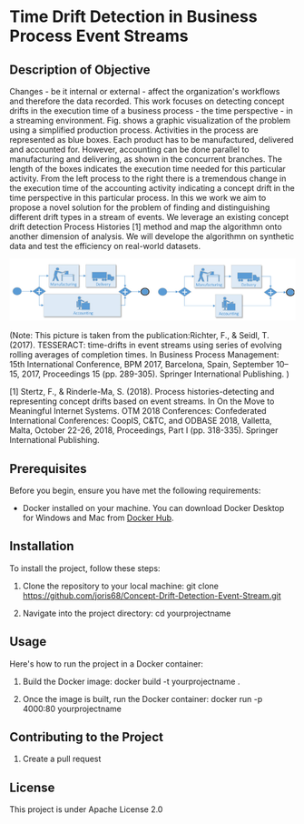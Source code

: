 # Time Drift Detection in Business Process Event Streams

## Description of Objective
Changes - be it internal or external - affect the organization's workflows and therefore the data recorded. This work focuses on detecting concept drifts in the execution time of a business process - the time perspective - in a streaming environment. Fig. shows a graphic visualization of the problem using a simplified production process. Activities in the process are represented as blue boxes. Each product has to be manufactured, delivered and accounted for. However, accounting can be done parallel to manufacturing and delivering, as shown in the concurrent branches. The length of the boxes indicates the execution time needed for this particular activity. From the left process to the right there is a tremendous change in the execution time of the accounting activity indicating a concept drift in the time perspective in this particular process. In this we work we aim to propose a novel solution for the problem of finding and distinguishing different drift types in a stream of events. We leverage an existing concept drift detection Process Histories [1] method and map the algorithmn onto another dimension of analysis. We will develope the algorithmn on synthetic data and test the efficiency on real-world datasets.

![Visually Represented Concept Drift in the Time Perspective](Images/timedriftpicture.png)

(Note: This picture is taken from the publication:Richter, F., & Seidl, T. (2017). TESSERACT: time-drifts in event streams using series of evolving rolling averages of completion times. In Business Process Management: 15th International Conference, BPM 2017, Barcelona, Spain, September 10–15, 2017, Proceedings 15 (pp. 289-305). Springer International Publishing. )

[1] Stertz, F., & Rinderle-Ma, S. (2018). Process histories-detecting and representing concept drifts based on event streams. In On the Move to Meaningful Internet Systems. OTM 2018 Conferences: Confederated International Conferences: CoopIS, C&TC, and ODBASE 2018, Valletta, Malta, October 22-26, 2018, Proceedings, Part I (pp. 318-335). Springer International Publishing.

## Prerequisites

Before you begin, ensure you have met the following requirements:
- Docker installed on your machine. You can download Docker Desktop for Windows and Mac from [Docker Hub](https://hub.docker.com/?overlay=onboarding).

## Installation

To install the project, follow these steps:

1. Clone the repository to your local machine:
     git clone https://github.com/joris68/Concept-Drift-Detection-Event-Stream.git

2.  Navigate into the project directory:
     cd yourprojectname

## Usage

Here's how to run the project in a Docker container:

1. Build the Docker image:
     docker build -t yourprojectname .

2. Once the image is built, run the Docker container:
     docker run -p 4000:80 yourprojectname


## Contributing to the Project

1. Create a pull request


## License

This project is under Apache License 2.0